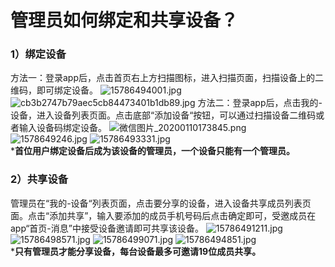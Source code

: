 # 管理员如何绑定和共享设备？
### 1）绑定设备
 方法一：登录app后，点击首页右上方扫描图标，进入扫描页面，扫描设备上的二维码，即可绑定设备。
![15786494001.jpg](./devices/1578649400(1).jpg)
![cb3b2747b79aec5cb84473401b1db89.jpg](./devices/cb3b2747b79aec5cb84473401b1db89.jpg)
方法二：登录app后，点击我的-设备，进入设备列表页面。点击底部“添加设备“按钮，可以通过扫描设备二维码或者输入设备码绑定设备。
![微信图片_20200110173845.png](./devices/微信图片_20200110173845.png)
![1578649246.jpg](./devices/1578649246.jpg)
![15786493331.jpg](./devices/1578649333(1).jpg)
<br>***首位用户绑定设备后成为该设备的管理员，一个设备只能有一个管理员。**</br>

### 2）共享设备
管理员在“我的-设备“列表页面，点击要分享的设备，进入设备共享成员列表页面。点击“添加共享”，输入要添加的成员手机号码后点击确定即可，受邀成员在app“首页-消息”中接受设备邀请即可共享该设备。
![15786491211.jpg](./devices/1578649121(1).jpg)
![15786498571.jpg](./devices/1578649857(1).jpg)
![15786499071.jpg](./devices/1578649907(1).jpg)
![15786494851.jpg](./devices/1578649485(1).jpg)
<br>***只有管理员才能分享设备，每台设备最多可邀请19位成员共享。**</br>
